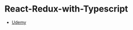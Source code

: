 # React-Redux-with-Typescript

- [Udemy](https://www.udemy.com/course/typescript-the-complete-developers-guide)
